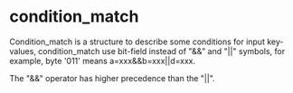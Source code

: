 # condition_match
Condition_match is a structure to describe some conditions for input key-values, condition_match use bit-field instead of "&&" and "||" symbols, for example, byte '011' means a=xxx&&b=xxx||d=xxx.

The "&&" operator has higher precedence than the "||".

